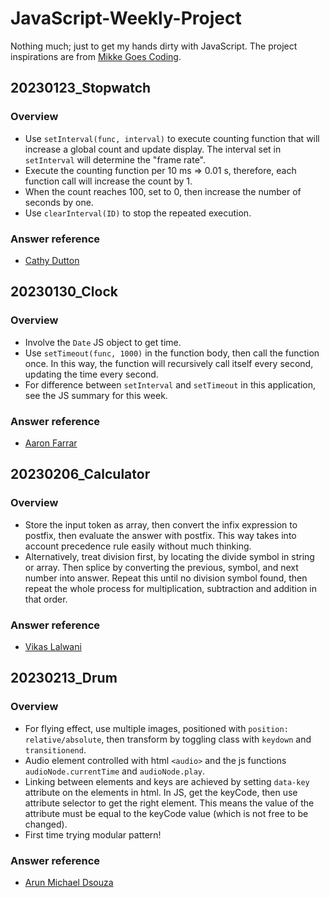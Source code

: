 # JavaScript-Weekly-Project

Nothing much; just to get my hands dirty with JavaScript. The project
inspirations are from [Mikke Goes
Coding](https://mikkegoes.com/javascript-projects-for-beginners/).

## 20230123_Stopwatch

### Overview

- Use `setInterval(func, interval)` to execute counting function that will
  increase a global count and update display. The interval set in `setInterval`
  will determine the "frame rate".
- Execute the counting function per 10 ms => 0.01 s, therefore, each function
  call will increase the count by 1.
- When the count reaches 100, set to 0, then increase the number of seconds by
  one.
- Use `clearInterval(ID)` to stop the repeated execution.

### Answer reference

- [Cathy Dutton](https://codepen.io/cathydutton/pen/xxpOOw)

## 20230130_Clock

### Overview

- Involve the `Date` JS object to get time.
- Use `setTimeout(func, 1000)` in the function body, then call the function
  once. In this way, the function will recursively call itself every second,
  updating the time every second.
- For difference between `setInterval` and `setTimeout` in this application, see
  the JS summary for this week.

### Answer reference

- [Aaron Farrar](https://codepen.io/afarrar/pen/JRaEjP)

## 20230206_Calculator

### Overview

- Store the input token as array, then convert the infix expression to postfix,
  then evaluate the answer with postfix. This way takes into account precedence
  rule easily without much thinking.
- Alternatively, treat division first, by locating the divide symbol in string
  or array. Then splice by converting the previous, symbol, and next number into
  answer. Repeat this until no division symbol found, then repeat the whole
  process for multiplication, subtraction and addition in that order.

### Answer reference

- [Vikas Lalwani](https://codepen.io/lalwanivikas/details/eZxjqo)

## 20230213_Drum

### Overview

- For flying effect, use multiple images, positioned with `position: relative/absolute`,
  then transform by toggling class with `keydown` and `transitionend`.
- Audio element controlled with html `<audio>` and the js functions
  `audioNode.currentTime` and `audioNode.play`.
- Linking between elements and keys are achieved by setting `data-key` attribute
  on the elements in html. In JS, get the keyCode, then use attribute selector
  to get the right element. This means the value of the attribute must be equal
  to the keyCode value (which is not free to be changed).
- First time trying modular pattern!

### Answer reference

- [Arun Michael Dsouza](https://codepen.io/amdsouza92/pen/xdooWa)
